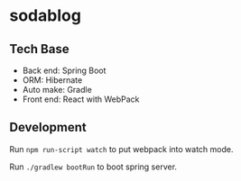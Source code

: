 # sodablog

## Tech Base

* Back end: Spring Boot
* ORM: Hibernate
* Auto make: Gradle
* Front end: React with WebPack


## Development

Run `npm run-script watch` to put webpack into watch mode.

Run `./gradlew bootRun` to boot spring server.


